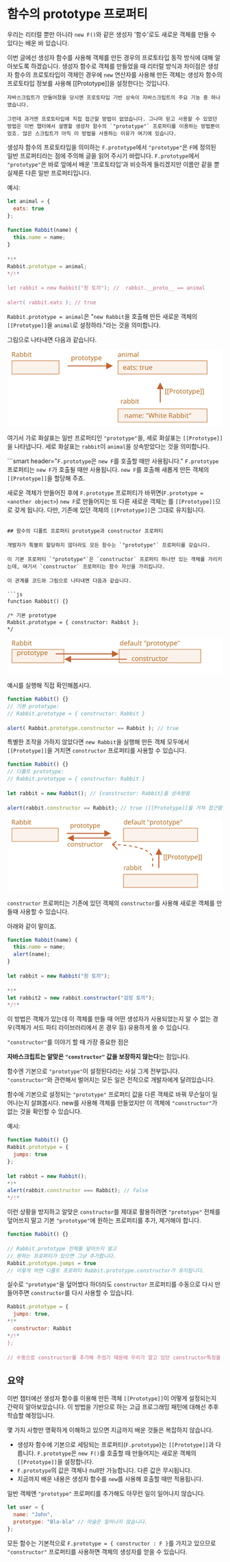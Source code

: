 # 함수의 prototype 프로퍼티

우리는 리터럴 뿐만 아니라 `new F()`와 같은 생성자 '함수'로도 새로운 객체를 만들 수 있다는 배운 바 있습니다.

이번 글에선 생성자 함수를 사용해 객체를 만든 경우의 프로토타입 동작 방식에 대해 알아보도록 하겠습니다. 생성자 함수로 객체를 만들었을 때 리터럴 방식과 차이점은 생성자 함수의 프로토타입이 객체인 경우에 `new` 연산자를 사용해 만든 객체는 생성자 함수의 프로토타입 정보를 사용해 [[Prototype]]을 설정한다는 것입니다.

```smart
자바스크립트가 만들어졌을 당시엔 프로토타입 기반 상속이 자바스크립트의 주요 기능 중 하나였습니다.

그런데 과거엔 프로토타입에 직접 접근할 방법이 없었습니다. 그나마 믿고 사용할 수 있었던 방법은 이번 챕터에서 설명할 생성자 함수의 `"prototype"` 프로퍼티를 이용하는 방법뿐이었죠. 많은 스크립트가 아직 이 방법을 사용하는 이유가 여기에 있습니다.
```

생성자 함수의 프로토타입을 의미하는 `F.prototype`에서 `"prototype"`은 `F`에 정의된 일반 프로퍼티라는 점에 주의해 글을 읽어 주시기 바랍니다. `F.prototype`에서 `"prototype"`은 바로 앞에서 배운 '프로토타입'과 비슷하게 들리겠지만 이름만 같을 뿐 실제론 다른 일반 프로퍼티입니다.

예시:

```js run
let animal = {
  eats: true
};

function Rabbit(name) {
  this.name = name;
}

*!*
Rabbit.prototype = animal;
*/!*

let rabbit = new Rabbit("흰 토끼"); //  rabbit.__proto__ == animal

alert( rabbit.eats ); // true
```

`Rabbit.prototype = animal`은 "`new Rabbit`을 호출해 만든 새로운 객체의 `[[Prototype]]`을 `animal`로 설정하라."라는 것을 의미합니다.

그림으로 나타내면 다음과 같습니다.

![](proto-constructor-animal-rabbit.svg)

여기서 가로 화살표는 일반 프로퍼티인 `"prototype"`을, 세로 화살표는 `[[Prototype]]`을 나타냅니다. 세로 화살표는 `rabbit`이 `animal`을 상속받았다는 것을 의미합니다.

```smart header="`F.prototype`은 `new F`를 호출할 때만 사용됩니다."
`F.prototype` 프로퍼티는 `new F`가 호출될 때만 사용됩니다. `new F`를 호출해 새롭게 만든 객체의 `[[Prototype]]`을 할당해 주죠.

새로운 객체가 만들어진 후에 `F.prototype` 프로퍼티가 바뀌면(`F.prototype = <another object>`) `new F`로 만들어지는 또 다른 새로운 객체는 <another object>를 `[[Prototype]]`으로 갖게 됩니다. 다만, 기존에 있던 객체의 `[[Prototype]]`은 그대로 유지됩니다.
```

## 함수의 디폴트 프로퍼티 prototype과 constructor 프로퍼티

개발자가 특별히 할당하지 않더라도 모든 함수는 `"prototype"` 프로퍼티를 갖습니다.

이 기본 프로퍼티 `"prototype"`은 `constructor` 프로퍼티 하나만 있는 객체를 가리키는데, 여기서 `constructor` 프로퍼티는 함수 자신을 가리킵니다.

이 관계를 코드와 그림으로 나타내면 다음과 같습니다.

```js
function Rabbit() {}

/* 기본 prototype
Rabbit.prototype = { constructor: Rabbit };
*/
```

![](function-prototype-constructor.svg)

예시를 실행해 직접 확인해봅시다.

```js run
function Rabbit() {}
// 기본 prototype:
// Rabbit.prototype = { constructor: Rabbit }

alert( Rabbit.prototype.constructor == Rabbit ); // true
```

특별한 조작을 가하지 않았다면 `new Rabbit`을 실행해 만든 객체 모두에서 `[[Prototype]]`을 거치면 `constructor` 프로퍼티를 사용할 수 있습니다.

```js run
function Rabbit() {}
// 디폴트 prototype:
// Rabbit.prototype = { constructor: Rabbit }

let rabbit = new Rabbit(); // {constructor: Rabbit}을 상속받음

alert(rabbit.constructor == Rabbit); // true ([[Prototype]]을 거쳐 접근함)
```

![](rabbit-prototype-constructor.svg)

`constructor` 프로퍼티는 기존에 있던 객체의 `constructor`를 사용해 새로운 객체를 만들때 사용할 수 있습니다.    

아래와 같이 말이죠.

```js run
function Rabbit(name) {
  this.name = name;
  alert(name);
}

let rabbit = new Rabbit("흰 토끼");

*!*
let rabbit2 = new rabbit.constructor("검정 토끼");
*/!*
```

이 방법은 객체가 있는데 이 객체를 만들 때 어떤 생성자가 사용되었는지 알 수 없는 경우(객체가 서드 파티 라이브러리에서 온 경우 등) 유용하게 쓸 수 있습니다.

`"constructor"`를 이야기 할 때 가장 중요한 점은

**자바스크립트는 알맞은 `"constructor"` 값을 보장하지 않는다**는 점입니다.

함수엔 기본으로 `"prototype"`이 설정된다라는 사실 그게 전부입니다. `"constructor"`와 관련해서 벌어지는 모든 일은 전적으로 개발자에게 달려있습니다.

함수에 기본으로 설정되는 `"prototype"` 프로퍼티 값을 다른 객체로 바꿔 무슨일이 일어나는지 살펴봅시다. new를 사용해 객체를 만들었지만 이 객체에 `"constructor"`가 없는 것을 확인할 수 있습니다.

예시:

```js run
function Rabbit() {}
Rabbit.prototype = {
  jumps: true
};

let rabbit = new Rabbit();
*!*
alert(rabbit.constructor === Rabbit); // false
*/!*
```

이런 상황을 방지하고 알맞은 `constructor`를 제대로 활용하려면 `"prototype"` 전체를 덮어쓰지 말고 기본 `"prototype"`에 원하는 프로퍼티를 추가, 제거해야 합니다.

```js
function Rabbit() {}

// Rabbit.prototype 전체를 덮어쓰지 말고
// 원하는 프로퍼티가 있으면 그냥 추가합니다.
Rabbit.prototype.jumps = true
// 이렇게 하면 디폴트 프로퍼티 Rabbit.prototype.constructor가 유지됩니다.
```

실수로 `"prototype"`을 덮어썼다 하더라도 `constructor` 프로퍼티를 수동으로 다시 만들어주면 `constructor`를 다시 사용할 수 있습니다. 

```js
Rabbit.prototype = {
  jumps: true,
*!*
  constructor: Rabbit
*/!*
};

// 수동으로 constructor를 추가해 주었기 때문에 우리가 알고 있던 constructor특징을 그대로 사용할 수 있습니다.
```


## 요약

이번 챕터에선 생성자 함수를 이용해 만든 객체 `[[Prototype]]`이 어떻게 설정되는지 간략히 알아보았습니다. 이 방법을 기반으로 하는 고급 프로그래밍 패턴에 대해선 추후 학습할 예정입니다. 

몇 가지 사항만 명확하게 이해하고 있으면 지금까지 배운 것들은 복잡하지 않습니다.

- 생성자 함수에 기본으로 세팅되는 프로퍼티(`F.prototype`)는 `[[Prototype]]`과 다릅니다. `F.prototype`은 `new F()`를 호출할 때 만들어지는 새로운 객체의 `[[Prototype]]`을 설정합니다.
- `F.prototype`의 값은 객체나 null만 가능합니다. 다른 값은 무시됩니다.
- 지금까지 배운 내용은 생성자 함수를 `new`를 사용해 호출할 때만 적용됩니다.

일반 객체엔 `"prototype"` 프로퍼티를 추가해도 아무런 일이 일어나지 않습니다.
```js
let user = {
  name: "John",
  prototype: "Bla-bla" // 마술은 일어나지 않습니다.
};
```

모든 함수는 기본적으로 `F.prototype = { constructor : F }`를 가지고 있으므로 `"constructor"` 프로퍼티를 사용하면 객체의 생성자를 얻을 수 있습니다.
